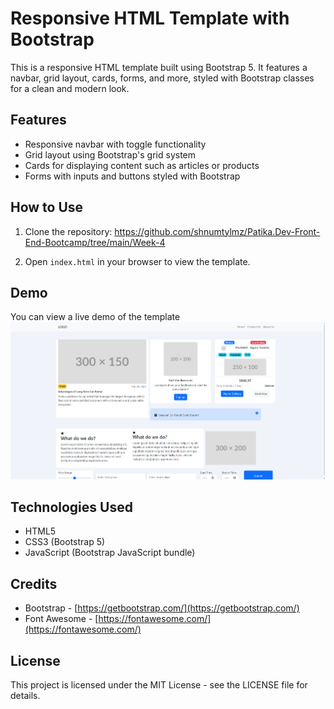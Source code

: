# Responsive HTML Template with Bootstrap

This is a responsive HTML template built using Bootstrap 5. It features a navbar, grid layout, cards, forms, and more, styled with Bootstrap classes for a clean and modern look.

## Features

- Responsive navbar with toggle functionality
- Grid layout using Bootstrap's grid system
- Cards for displaying content such as articles or products
- Forms with inputs and buttons styled with Bootstrap

## How to Use

1. Clone the repository: https://github.com/shnumtylmz/Patika.Dev-Front-End-Bootcamp/tree/main/Week-4

2. Open `index.html` in your browser to view the template.

## Demo

You can view a live demo of the template
![bootstrap pracitce](bootstrappractice.png)


## Technologies Used

- HTML5
- CSS3 (Bootstrap 5)
- JavaScript (Bootstrap JavaScript bundle)

## Credits

- Bootstrap - [https://getbootstrap.com/](https://getbootstrap.com/)
- Font Awesome - [https://fontawesome.com/](https://fontawesome.com/)

## License

This project is licensed under the MIT License - see the LICENSE file for details.
